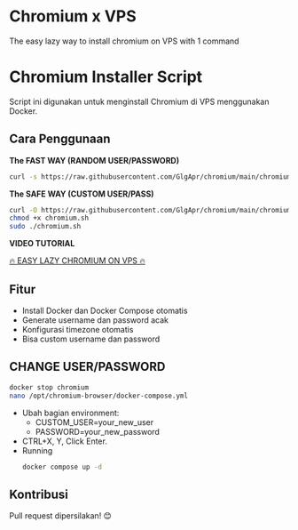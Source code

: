 
# Chromium x VPS
The easy lazy way to install chromium on VPS with 1 command

# Chromium Installer Script

Script ini digunakan untuk menginstall Chromium di VPS menggunakan Docker.


## Cara Penggunaan

**The FAST WAY (RANDOM USER/PASSWORD)**

```bash
curl -s https://raw.githubusercontent.com/GlgApr/chromium/main/chromium.sh | sudo bash -s
```

**The SAFE WAY (CUSTOM USER/PASS)**
```bash
curl -O https://raw.githubusercontent.com/GlgApr/chromium/main/chromium.sh
chmod +x chromium.sh
sudo ./chromium.sh
```
**VIDEO TUTORIAL**

[🔥 EASY LAZY CHROMIUM ON VPS 🔥](https://www.youtube.com/@glgapr)
## Fitur
- Install Docker dan Docker Compose otomatis
- Generate username dan password acak
- Konfigurasi timezone otomatis
- Bisa custom username dan password

## CHANGE USER/PASSWORD
```bash
docker stop chromium
nano /opt/chromium-browser/docker-compose.yml
```
- Ubah bagian
  environment:
    - CUSTOM_USER=your_new_user
    - PASSWORD=your_new_password
- CTRL+X, Y, Click Enter.
- Running
  ```bash
  docker compose up -d
  ```

## Kontribusi
Pull request dipersilakan! 😊
